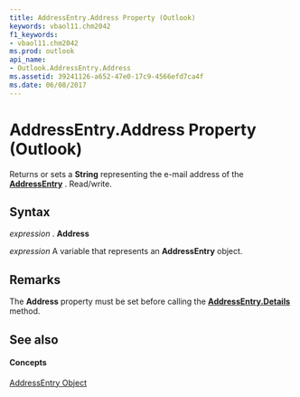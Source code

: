 ```yaml
---
title: AddressEntry.Address Property (Outlook)
keywords: vbaol11.chm2042
f1_keywords:
- vbaol11.chm2042
ms.prod: outlook
api_name:
- Outlook.AddressEntry.Address
ms.assetid: 39241126-a652-47e0-17c9-4566efd7ca4f
ms.date: 06/08/2017
---
```



# AddressEntry.Address Property (Outlook)

Returns or sets a **String** representing the e-mail address of the **[AddressEntry](addressentry-object-outlook.md)** . Read/write.


## Syntax

 _expression_ . **Address**

 _expression_ A variable that represents an **AddressEntry** object.


## Remarks

The **Address** property must be set before calling the **[AddressEntry.Details](addressentry-details-method-outlook.md)** method.


## See also


#### Concepts


[AddressEntry Object](addressentry-object-outlook.md)

